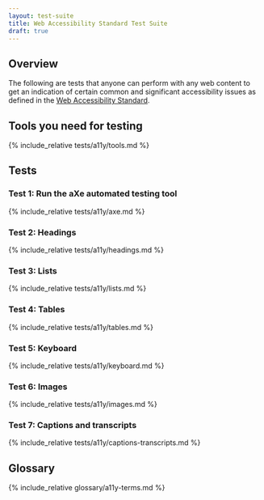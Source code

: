 ```yaml
---
layout: test-suite 
title: Web Accessibility Standard Test Suite 
draft: true 
---
```


<div class="details top" markdown="1">

## Overview

The following are tests that anyone can perform with any web content to get an indication of certain common and significant accessibility issues as defined in the [Web Accessibility Standard](https://webtoolkit.govt.nz/standards/web-accessibility-standard/).

</div>

<div class="details top" markdown="1">

## Tools you need for testing
{% include_relative tests/a11y/tools.md %}

</div>

<div class="details top" markdown="1">

## Tests

<div class="details test" markdown="1">

### Test 1: Run the aXe automated testing tool
{% include_relative tests/a11y/axe.md %}

</div>

<div class="details test" markdown="1">

### Test 2: Headings
{% include_relative tests/a11y/headings.md %}

</div>

<div class="details test" markdown="1">

### Test 3: Lists
{% include_relative tests/a11y/lists.md %}

</div>

<div class="details test" markdown="1">

### Test 4: Tables
{% include_relative tests/a11y/tables.md %}

</div>

<div class="details test" markdown="1">

### Test 5: Keyboard
{% include_relative tests/a11y/keyboard.md %}

</div>

<div class="details test" markdown="1">

### Test 6: Images
{% include_relative tests/a11y/images.md %}

</div>

<div class="details test" markdown="1">

### Test 7: Captions and transcripts
{% include_relative tests/a11y/captions-transcripts.md %}

</div>

</div>

<div class="details top" markdown="1">

## Glossary
{% include_relative glossary/a11y-terms.md %}

</div>

